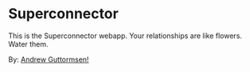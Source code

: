 # Superconnector

This is the Superconnector webapp. Your relationships are like flowers. Water them.

By: [Andrew Guttormsen!](http://andrewsmusings.com)
